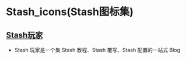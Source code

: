 # Stash_icons(Stash图标集)
## [Stash玩家](https://clashios.app/)
- Stash 玩家是一个集 Stash 教程、Stash 覆写、Stash 配置的一站式 Blog
